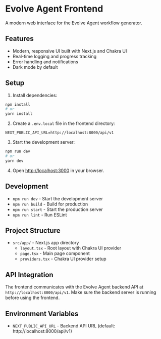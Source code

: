 # Evolve Agent Frontend

A modern web interface for the Evolve Agent workflow generator.

## Features

- Modern, responsive UI built with Next.js and Chakra UI
- Real-time logging and progress tracking
- Error handling and notifications
- Dark mode by default

## Setup

1. Install dependencies:
```bash
npm install
# or
yarn install
```

2. Create a `.env.local` file in the frontend directory:
```
NEXT_PUBLIC_API_URL=http://localhost:8000/api/v1
```

3. Start the development server:
```bash
npm run dev
# or
yarn dev
```

4. Open [http://localhost:3000](http://localhost:3000) in your browser.

## Development

- `npm run dev` - Start the development server
- `npm run build` - Build for production
- `npm run start` - Start the production server
- `npm run lint` - Run ESLint

## Project Structure

- `src/app/` - Next.js app directory
  - `layout.tsx` - Root layout with Chakra UI provider
  - `page.tsx` - Main page component
  - `providers.tsx` - Chakra UI provider setup

## API Integration

The frontend communicates with the Evolve Agent backend API at `http://localhost:8000/api/v1`. Make sure the backend server is running before using the frontend.

## Environment Variables

- `NEXT_PUBLIC_API_URL` - Backend API URL (default: http://localhost:8000/api/v1)
